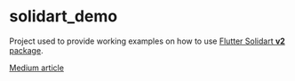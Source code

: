 # solidart_demo

Project used to provide working examples on how to use [Flutter Solidart **v2** package](https://pub.dev/packages/flutter_solidart).

[Medium article](https://medium.com/@9dan_/learning-flutter-state-management-solidart-009d6558e4d4)
